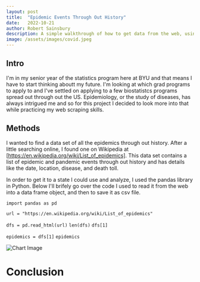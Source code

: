```yaml
---
layout: post
title:  "Epidemic Events Through Out History"
date:   2022-10-21
author: Robert Sainsbury
description: A simple walkthrough of how to get data from the web, using epidemioligical data as an example.
image: /assets/images/covid.jpeg
---
```


## Intro
I'm in my senior year of the statistics program here at BYU and that means I have to start thinking aboutt my future. I'm looking at which grad programs to apply to and I've settled on applying to a few biostatistcs programs spread out through out the US. Epidemiology, or the study of diseases, has always intrigued me and so for this project I decided to look more into that while practicing my web scraping skills. 

## Methods
I wanted to find a data set of all the epidemics through out history. After a little searching online, I found one on Wikipedia at [https://en.wikipedia.org/wiki/List_of_epidemics]. This data set contains a list of epidemic and pandemic events through out history and has details like the date, location, disease, and death toll.

In order to get it to a state I could use and analyze, I used the pandas library in Python. 
Below I'll brifely go over the code I used to read it from the web into a data frame object, and then to save it as csv file.

`import pandas as pd`

`url = "https://en.wikipedia.org/wiki/List_of_epidemics"`

`dfs = pd.read_html(url)`
`len(dfs)`
`dfs[1]`

`epidemics = dfs[1]`
`epidemics`

![Chart Image](https://github.com/robbysainsbury/stat386-projects/blob/main/assets/images/epiChart.png)

# Conclusion

